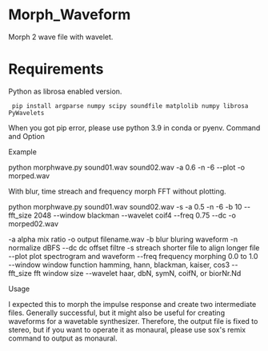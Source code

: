 # Morph_Waveform
Morph 2 wave file with wavelet.

# Requirements


Python as librosa enabled version.

```
 pip install argparse numpy scipy soundfile matplolib numpy librosa PyWavelets
```

When you got pip error, please use python 3.9 in conda or pyenv.
Command and Option

Example

python morphwave.py sound01.wav sound02.wav -a 0.6 -n -6 --plot -o morped.wav

With blur, time streach and frequency morph FFT without plotting.

python morphwave.py sound01.wav sound02.wav -s -a 0.5 -n -6 -b 10 --fft_size 2048 --window blackman --wavelet coif4 --freq 0.75 --dc -o morped02.wav

  -a alpha mix ratio
  -o output filename.wav
  -b blur bluring waveform
  -n normalize dBFS
  --dc dc offset filtre
  -s streach shorter file to align longer file
  --plot plot spectrogram and waveform
  --freq frequency morphing 0.0 to 1.0
  --window window function hamming, hann, blackman, kaiser, cos3
  --fft_size fft window size
  --wavelet haar, dbN, symN, coifN, or biorNr.Nd
 
Usage

I expected this to morph the impulse response and create two intermediate files. Generally successful, but it might also be useful for creating waveforms for a wavetable synthesizer. Therefore, the output file is fixed to stereo, but if you want to operate it as monaural, please use sox's remix command to output as monaural.
